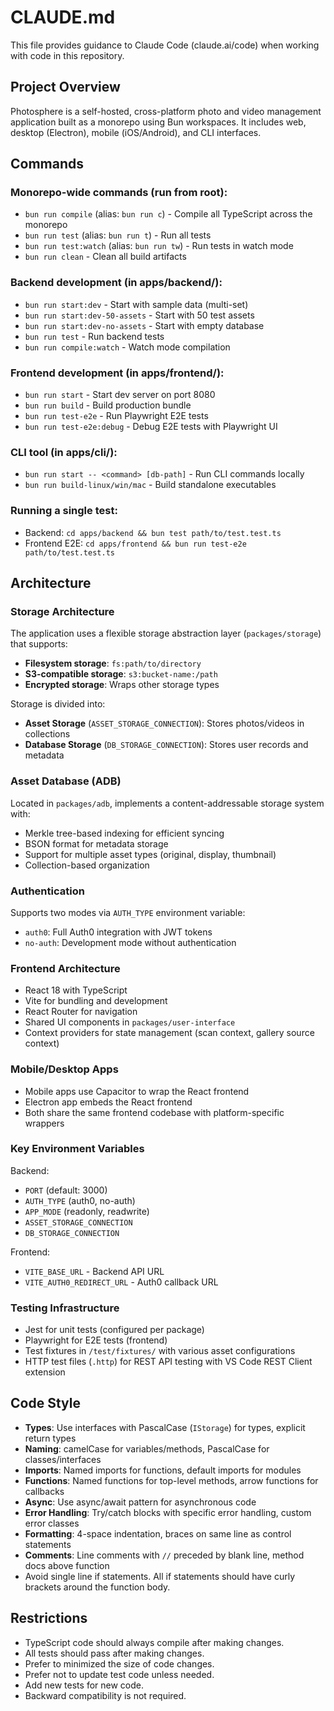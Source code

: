 # CLAUDE.md

This file provides guidance to Claude Code (claude.ai/code) when working with code in this repository.

## Project Overview

Photosphere is a self-hosted, cross-platform photo and video management application built as a monorepo using Bun workspaces. It includes web, desktop (Electron), mobile (iOS/Android), and CLI interfaces.

## Commands

### Monorepo-wide commands (run from root):
- `bun run compile` (alias: `bun run c`) - Compile all TypeScript across the monorepo
- `bun run test` (alias: `bun run t`) - Run all tests
- `bun run test:watch` (alias: `bun run tw`) - Run tests in watch mode
- `bun run clean` - Clean all build artifacts

### Backend development (in apps/backend/):
- `bun run start:dev` - Start with sample data (multi-set)
- `bun run start:dev-50-assets` - Start with 50 test assets
- `bun run start:dev-no-assets` - Start with empty database
- `bun run test` - Run backend tests
- `bun run compile:watch` - Watch mode compilation

### Frontend development (in apps/frontend/):
- `bun run start` - Start dev server on port 8080
- `bun run build` - Build production bundle
- `bun run test-e2e` - Run Playwright E2E tests
- `bun run test-e2e:debug` - Debug E2E tests with Playwright UI

### CLI tool (in apps/cli/):
- `bun run start -- <command> [db-path]` - Run CLI commands locally
- `bun run build-linux/win/mac` - Build standalone executables

### Running a single test:
- Backend: `cd apps/backend && bun test path/to/test.test.ts`
- Frontend E2E: `cd apps/frontend && bun run test-e2e path/to/test.test.ts`

## Architecture

### Storage Architecture
The application uses a flexible storage abstraction layer (`packages/storage`) that supports:
- **Filesystem storage**: `fs:path/to/directory`
- **S3-compatible storage**: `s3:bucket-name:/path`
- **Encrypted storage**: Wraps other storage types

Storage is divided into:
- **Asset Storage** (`ASSET_STORAGE_CONNECTION`): Stores photos/videos in collections
- **Database Storage** (`DB_STORAGE_CONNECTION`): Stores user records and metadata

### Asset Database (ADB)
Located in `packages/adb`, implements a content-addressable storage system with:
- Merkle tree-based indexing for efficient syncing
- BSON format for metadata storage
- Support for multiple asset types (original, display, thumbnail)
- Collection-based organization

### Authentication
Supports two modes via `AUTH_TYPE` environment variable:
- `auth0`: Full Auth0 integration with JWT tokens
- `no-auth`: Development mode without authentication

### Frontend Architecture
- React 18 with TypeScript
- Vite for bundling and development
- React Router for navigation
- Shared UI components in `packages/user-interface`
- Context providers for state management (scan context, gallery source context)

### Mobile/Desktop Apps
- Mobile apps use Capacitor to wrap the React frontend
- Electron app embeds the React frontend
- Both share the same frontend codebase with platform-specific wrappers

### Key Environment Variables
Backend:
- `PORT` (default: 3000)
- `AUTH_TYPE` (auth0, no-auth)
- `APP_MODE` (readonly, readwrite)
- `ASSET_STORAGE_CONNECTION`
- `DB_STORAGE_CONNECTION`

Frontend:
- `VITE_BASE_URL` - Backend API URL
- `VITE_AUTH0_REDIRECT_URL` - Auth0 callback URL

### Testing Infrastructure
- Jest for unit tests (configured per package)
- Playwright for E2E tests (frontend)
- Test fixtures in `/test/fixtures/` with various asset configurations
- HTTP test files (`.http`) for REST API testing with VS Code REST Client extension

## Code Style
- **Types**: Use interfaces with PascalCase (`IStorage`) for types, explicit return types
- **Naming**: camelCase for variables/methods, PascalCase for classes/interfaces
- **Imports**: Named imports for functions, default imports for modules
- **Functions**: Named functions for top-level methods, arrow functions for callbacks
- **Async**: Use async/await pattern for asynchronous code
- **Error Handling**: Try/catch blocks with specific error handling, custom error classes
- **Formatting**: 4-space indentation, braces on same line as control statements
- **Comments**: Line comments with `//` preceded by blank line, method docs above function
- Avoid single line if statements. All if statements should have curly brackets around the function body.

## Restrictions
- TypeScript code should always compile after making changes.
- All tests should pass after making changes.
- Prefer to minimized the size of code changes.
- Prefer not to update test code unless needed.
- Add new tests for new code.
- Backward compatibility is not required.

